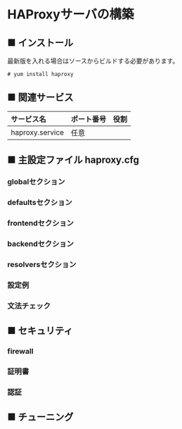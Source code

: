 # HAProxyサーバの構築

## ■ インストール
最新版を入れる場合はソースからビルドする必要があります。
```
# yum install haproxy
```

## ■ 関連サービス
|サービス名|ポート番号|役割|
|:---|:---|:---|
|haproxy.service|任意||

## ■ 主設定ファイル haproxy.cfg
### globalセクション
### defaultsセクション
### frontendセクション
### backendセクション
### resolversセクション
### 設定例
### 文法チェック
## ■ セキュリティ
### firewall
### 証明書
### 認証
## ■ チューニング
